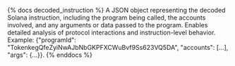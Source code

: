 {% docs decoded_instruction %}
A JSON object representing the decoded Solana instruction, including the program being called, the accounts involved, and any arguments or data passed to the program. Enables detailed analysis of protocol interactions and instruction-level behavior. Example: {"programId": "TokenkegQfeZyiNwAJbNbGKPFXCWuBvf9Ss623VQ5DA", "accounts": [...], "args": {...}}.
{% enddocs %} 